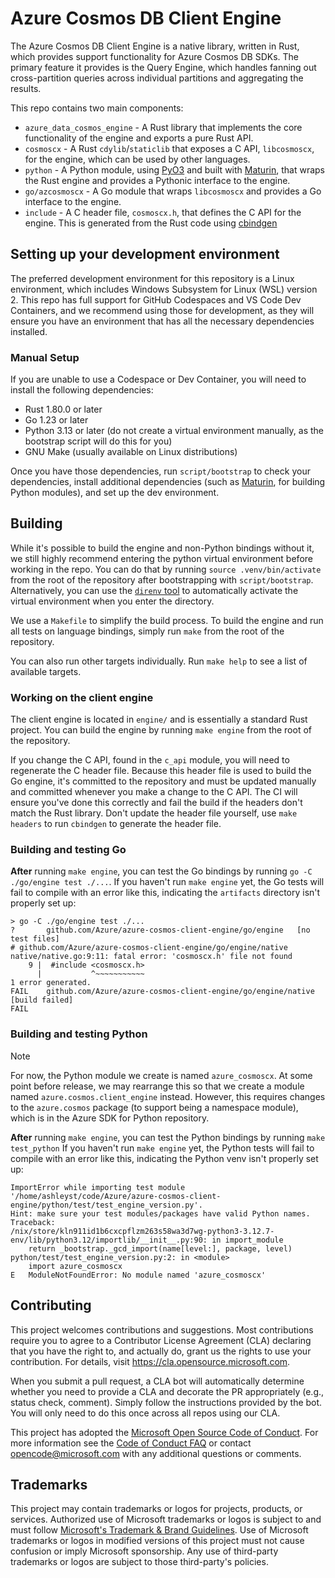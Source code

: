 # Azure Cosmos DB Client Engine

The Azure Cosmos DB Client Engine is a native library, written in Rust, which provides support functionality for Azure Cosmos DB SDKs.
The primary feature it provides is the Query Engine, which handles fanning out cross-partition queries across individual partitions and aggregating the results.

This repo contains two main components:

* `azure_data_cosmos_engine` - A Rust library that implements the core functionality of the engine and exports a pure Rust API.
* `cosmoscx` - A Rust `cdylib`/`staticlib` that exposes a C API, `libcosmoscx`, for the engine, which can be used by other languages.
* `python` - A Python module, using [PyO3](https://pyo3.rs) and built with [Maturin](https://maturin.rs), that wraps the Rust engine and provides a Pythonic interface to the engine.
* `go/azcosmoscx` - A Go module that wraps `libcosmoscx` and provides a Go interface to the engine.
* `include` - A C header file, `cosmoscx.h`, that defines the C API for the engine. This is generated from the Rust code using [cbindgen](https://github.com/mozilla/cbindgen)

## Setting up your development environment

The preferred development environment for this repository is a Linux environment, which includes Windows Subsystem for Linux (WSL) version 2.
This repo has full support for GitHub Codespaces and VS Code Dev Containers, and we recommend using those for development, as they will ensure you have an environment that has all the necessary dependencies installed.

### Manual Setup

If you are unable to use a Codespace or Dev Container, you will need to install the following dependencies:

* Rust 1.80.0 or later
* Go 1.23 or later
* Python 3.13 or later (do not create a virtual environment manually, as the bootstrap script will do this for you)
* GNU Make (usually available on Linux distributions)

Once you have those dependencies, run `script/bootstrap` to check your dependencies, install additional dependencies (such as [Maturin](https://maturin.rs), for building Python modules), and set up the dev environment.

## Building

While it's possible to build the engine and non-Python bindings without it, we still highly recommend entering the python virtual environment before working in the repo.
You can do that by running `source .venv/bin/activate` from the root of the repository after bootstrapping with `script/bootstrap`.
Alternatively, you can use the [`direnv` tool](https://github.com/direnv/direnv) to automatically activate the virtual environment when you enter the directory.

We use a `Makefile` to simplify the build process. To build the engine and run all tests on language bindings, simply run `make` from the root of the repository.

You can also run other targets individually.
Run `make help` to see a list of available targets.

### Working on the client engine

The client engine is located in `engine/` and is essentially a standard Rust project.
You can build the engine by running `make engine` from the root of the repository.

If you change the C API, found in the `c_api` module, you will need to regenerate the C header file.
Because this header file is used to build the Go engine, it's committed to the repository and must be updated manually and committed whenever you make a change to the C API.
The CI will ensure you've done this correctly and fail the build if the headers don't match the Rust library.
Don't update the header file yourself, use `make headers` to run `cbindgen` to generate the header file.

### Building and testing Go

**After** running `make engine`, you can test the Go bindings by running `go -C ./go/engine test ./...`.
If you haven't run `make engine` yet, the Go tests will fail to compile with an error like this, indicating the `artifacts` directory isn't properly set up:

```
> go -C ./go/engine test ./...
?       github.com/Azure/azure-cosmos-client-engine/go/engine   [no test files]
# github.com/Azure/azure-cosmos-client-engine/go/engine/native
native/native.go:9:11: fatal error: 'cosmoscx.h' file not found
    9 |  #include <cosmoscx.h>
      |           ^~~~~~~~~~~~
1 error generated.
FAIL    github.com/Azure/azure-cosmos-client-engine/go/engine/native [build failed]
FAIL
```

### Building and testing Python

> [!NOTE]
> For now, the Python module we create is named `azure_cosmoscx`.
> At some point before release, we may rearrange this so that we create a module named `azure.cosmos.client_engine` instead.
> However, this requires changes to the `azure.cosmos` package (to support being a namespace module), which is in the Azure SDK for Python repository.

**After** running `make engine`, you can test the Python bindings by running `make test_python`
If you haven't run `make engine` yet, the Python tests will fail to compile with an error like this, indicating the Python venv isn't properly set up:

```
ImportError while importing test module '/home/ashleyst/code/Azure/azure-cosmos-client-engine/python/test/test_engine_version.py'.
Hint: make sure your test modules/packages have valid Python names.
Traceback:
/nix/store/kln911id1b6cxcpflzm263s58wa3d7wg-python3-3.12.7-env/lib/python3.12/importlib/__init__.py:90: in import_module
    return _bootstrap._gcd_import(name[level:], package, level)
python/test/test_engine_version.py:2: in <module>
    import azure_cosmoscx
E   ModuleNotFoundError: No module named 'azure_cosmoscx'
```

## Contributing

This project welcomes contributions and suggestions.  Most contributions require you to agree to a
Contributor License Agreement (CLA) declaring that you have the right to, and actually do, grant us
the rights to use your contribution. For details, visit https://cla.opensource.microsoft.com.

When you submit a pull request, a CLA bot will automatically determine whether you need to provide
a CLA and decorate the PR appropriately (e.g., status check, comment). Simply follow the instructions
provided by the bot. You will only need to do this once across all repos using our CLA.

This project has adopted the [Microsoft Open Source Code of Conduct](https://opensource.microsoft.com/codeofconduct/).
For more information see the [Code of Conduct FAQ](https://opensource.microsoft.com/codeofconduct/faq/) or
contact [opencode@microsoft.com](mailto:opencode@microsoft.com) with any additional questions or comments.

## Trademarks

This project may contain trademarks or logos for projects, products, or services. Authorized use of Microsoft 
trademarks or logos is subject to and must follow 
[Microsoft's Trademark & Brand Guidelines](https://www.microsoft.com/en-us/legal/intellectualproperty/trademarks/usage/general).
Use of Microsoft trademarks or logos in modified versions of this project must not cause confusion or imply Microsoft sponsorship.
Any use of third-party trademarks or logos are subject to those third-party's policies.
